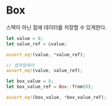 # Box<T>
스택이 아닌 힙에 데이터를 저장할 수 있게한다.

```rust
let value = 8;
let value_ref = &value;

assert_eq!(value, *value_ref);

// 컴파일에러
assert_eq!(value, value_ref);

let box_value = 8;
let box_value_ref = Box::from(8);

assert_eq!(box_value, *box_value_ref);
```
